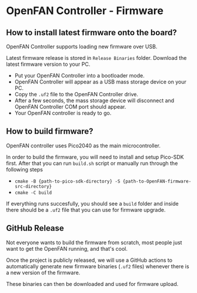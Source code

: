 # OpenFAN Controller - Firmware


## How to install latest firmware onto the board?

OpenFAN Controller supports loading new firmware over USB.

Latest firmware release is stored in `Release Binaries` folder. Download the latest firmware version to your PC.

- Put your OpenFAN Controller into a bootloader mode.
- OpenFAN Controller will appear as a USB mass storage device on your PC.
- Copy the `.uf2` file to the OpenFAN Controller drive.
- After a few seconds, the mass storage device will disconnect and OpenFAN Controller COM port should appear.
- Your OpenFAN controller is ready to go.


## How to build firmware?

OpenFAN controller uses Pico2040 as the main microcontroller.

In order to build the firmware, you will need to install and setup Pico-SDK first. After that you can run `build.sh` script or manually run through the following steps

- `cmake -B {path-to-pico-sdk-directory} -S {path-to-OpenFAN-firmware-src-directory}`
- `cmake -C build`

If everything runs succesfully, you should see a `build` folder and inside there should be a `.uf2` file that you can use for firmware upgrade.


## GitHub Release

Not everyone wants to build the firmware from scratch, most people just want to get the OpenFAN running, and that's cool.

Once the project is publicly released, we will use a GitHub actions to automatically generate new firmware binaries (`.uf2` files) whenever there is a new version of the firmware.

These binaries can then be downloaded and used for firmware upload.
